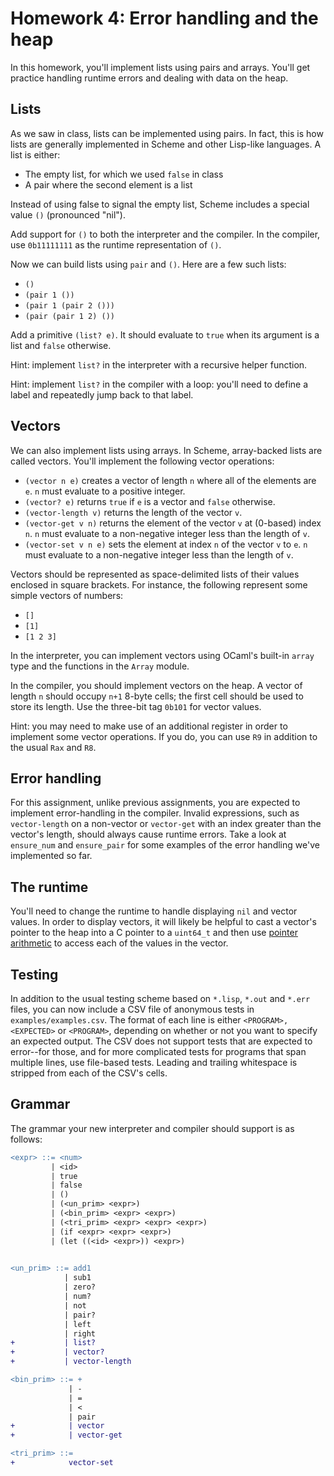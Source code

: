 # Homework 4: Error handling and the heap

In this homework, you'll implement lists using pairs and arrays. You'll get
practice handling runtime errors and dealing with data on the heap.

## Lists

As we saw in class, lists can be implemented using pairs. In fact, this is how
lists are generally implemented in Scheme and other Lisp-like languages. A list
is either:

- The empty list, for which we used `false` in class
- A pair where the second element is a list

Instead of using false to signal the empty list, Scheme includes a special
value `()` (pronounced "nil").

Add support for `()` to both the interpreter and the compiler. In the compiler,
use `0b11111111` as the runtime representation of `()`.

Now we can build lists using `pair` and `()`. Here are a few such lists:

- `()`
- `(pair 1 ())`
- `(pair 1 (pair 2 ()))`
- `(pair (pair 1 2) ())`

Add a primitive `(list? e)`. It should evaluate to `true` when its argument is a
list and `false` otherwise.

Hint: implement `list?` in the interpreter with a recursive helper function.

Hint: implement `list?` in the compiler with a loop: you'll need to define a
label and repeatedly jump back to that label.

## Vectors

We can also implement lists using arrays. In Scheme, array-backed lists are
called vectors. You'll implement the following vector operations:

- `(vector n e)` creates a vector of length `n` where all of the elements are
  `e`. `n` must evaluate to a positive integer.
- `(vector? e)` returns `true` if `e` is a vector and `false` otherwise.
- `(vector-length v)` returns the length of the vector `v`.
- `(vector-get v n)` returns the element of the vector `v` at (0-based) index
  `n`. `n` must evaluate to a non-negative integer less than the length of `v`.
- `(vector-set v n e)` sets the element at index `n` of the vector `v` to `e`.
`n` must evaluate to a non-negative integer less than the length of `v`.

Vectors should be represented as space-delimited lists of their values enclosed
in square brackets. For instance, the following represent some simple vectors of
numbers:

- `[]`
- `[1]`
- `[1 2 3]`

In the interpreter, you can implement vectors using OCaml's built-in `array`
type and the functions in the `Array` module.

In the compiler, you should implement vectors on the heap. A vector of length
`n` should occupy `n+1` 8-byte cells; the first cell should be used to store its
length. Use the three-bit tag `0b101` for vector values.

Hint: you may need to make use of an additional register in order to implement
some vector operations. If you do, you can use `R9` in addition to the usual
`Rax` and `R8`.

## Error handling

For this assignment, unlike previous assignments, you are expected to implement
error-handling in the compiler. Invalid expressions, such as `vector-length` on
a non-vector or `vector-get` with an index greater than the vector's length,
should always cause runtime errors. Take a look at `ensure_num` and `ensure_pair`
for some examples of the error handling we've implemented so far.

## The runtime

You'll need to change the runtime to handle displaying `nil` and vector values.
In order to display vectors, it will likely be helpful to cast a vector's pointer
to the heap into a C pointer to a `uint64_t` and then use
[pointer arithmetic](https://www.tutorialspoint.com/cprogramming/c_pointer_arithmetic.htm)
to access each of the values in the vector.

## Testing

In addition to the usual testing scheme based on `*.lisp`, `*.out` and `*.err`
files, you can now include a CSV file of anonymous tests in `examples/examples.csv`.
The format of each line is either `<PROGRAM>,<EXPECTED>` or `<PROGRAM>`, depending
on whether or not you want to specify an expected output. The CSV does not support
tests that are expected to error--for those, and for more complicated tests for
programs that span multiple lines, use file-based tests. Leading and trailing
whitespace is stripped from each of the CSV's cells.

## Grammar
The grammar your new interpreter and compiler should support is as follows:
```diff
<expr> ::= <num>
         | <id>
         | true
         | false
         | ()
         | (<un_prim> <expr>)
         | (<bin_prim> <expr> <expr>)
         | (<tri_prim> <expr> <expr> <expr>)
         | (if <expr> <expr> <expr>)
         | (let ((<id> <expr>)) <expr>)
             

<un_prim> ::= add1
            | sub1
            | zero?
            | num?
            | not
            | pair?
            | left
            | right
+           | list?
+           | vector?
+           | vector-length

<bin_prim> ::= +
             | -
             | =
             | <
             | pair
+            | vector
+            | vector-get

<tri_prim> ::=
+            vector-set
```
